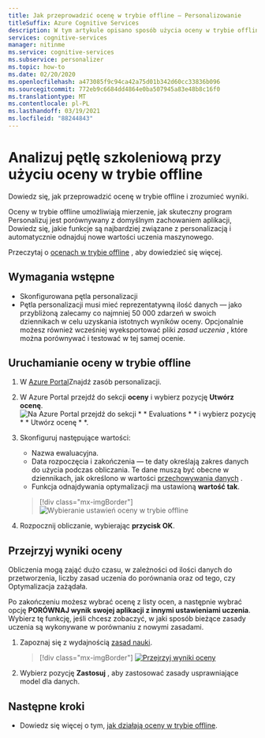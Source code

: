 ```yaml
---
title: Jak przeprowadzić ocenę w trybie offline — Personalizowanie
titleSuffix: Azure Cognitive Services
description: W tym artykule opisano sposób użycia oceny w trybie offline do mierzenia skuteczności aplikacji oraz analizowania pętli szkoleniowej.
services: cognitive-services
manager: nitinme
ms.service: cognitive-services
ms.subservice: personalizer
ms.topic: how-to
ms.date: 02/20/2020
ms.openlocfilehash: a473085f9c94ca42a75d01b342d60cc33836b096
ms.sourcegitcommit: 772eb9c6684dd4864e0ba507945a83e48b8c16f0
ms.translationtype: MT
ms.contentlocale: pl-PL
ms.lasthandoff: 03/19/2021
ms.locfileid: "88244843"
---
```

# <a name="analyze-your-learning-loop-with-an-offline-evaluation"></a>Analizuj pętlę szkoleniową przy użyciu oceny w trybie offline

Dowiedz się, jak przeprowadzić ocenę w trybie offline i zrozumieć wyniki.

Oceny w trybie offline umożliwiają mierzenie, jak skuteczny program Personalizuj jest porównywany z domyślnym zachowaniem aplikacji, Dowiedz się, jakie funkcje są najbardziej związane z personalizacją i automatycznie odnajduj nowe wartości uczenia maszynowego.

Przeczytaj o [ocenach w trybie offline](concepts-offline-evaluation.md) , aby dowiedzieć się więcej.

## <a name="prerequisites"></a>Wymagania wstępne

* Skonfigurowana pętla personalizacji
* Pętla personalizacji musi mieć reprezentatywną ilość danych — jako przybliżoną zalecamy co najmniej 50 000 zdarzeń w swoich dziennikach w celu uzyskania istotnych wyników oceny. Opcjonalnie możesz również wcześniej wyeksportować pliki _zasad uczenia_ , które można porównywać i testować w tej samej ocenie.

## <a name="run-an-offline-evaluation"></a>Uruchamianie oceny w trybie offline

1. W [Azure Portal](https://azure.microsoft.com/free/cognitive-services)Znajdź zasób personalizacji.
1. W Azure Portal przejdź do sekcji **oceny** i wybierz pozycję **Utwórz ocenę**.
    ![Na Azure Portal przejdź do sekcji * * Evaluations * * i wybierz pozycję * * Utwórz ocenę * *.](./media/offline-evaluation/create-new-offline-evaluation.png)
1. Skonfiguruj następujące wartości:

    * Nazwa ewaluacyjna.
    * Data rozpoczęcia i zakończenia — te daty określają zakres danych do użycia podczas obliczania. Te dane muszą być obecne w dziennikach, jak określono w wartości [przechowywania danych](how-to-settings.md) .
    * Funkcja odnajdywania optymalizacji ma ustawioną **wartość tak**.

    > [!div class="mx-imgBorder"]
    > ![Wybieranie ustawień oceny w trybie offline](./media/offline-evaluation/create-an-evaluation-form.png)

1. Rozpocznij obliczanie, wybierając **przycisk OK**.

## <a name="review-the-evaluation-results"></a>Przejrzyj wyniki oceny

Obliczenia mogą zająć dużo czasu, w zależności od ilości danych do przetworzenia, liczby zasad uczenia do porównania oraz od tego, czy Optymalizacja zażądała.

Po zakończeniu możesz wybrać ocenę z listy ocen, a następnie wybrać opcję **PORÓWNAJ wynik swojej aplikacji z innymi ustawieniami uczenia**. Wybierz tę funkcję, jeśli chcesz zobaczyć, w jaki sposób bieżące zasady uczenia są wykonywane w porównaniu z nowymi zasadami.

1. Zapoznaj się z wydajnością [zasad nauki](concepts-offline-evaluation.md#discovering-the-optimized-learning-policy).

    > [!div class="mx-imgBorder"]
    > [![Przejrzyj wyniki oceny](./media/offline-evaluation/evaluation-results.png)](./media/offline-evaluation/evaluation-results.png#lightbox)

1. Wybierz pozycję **Zastosuj** , aby zastosować zasady usprawniające model dla danych.

## <a name="next-steps"></a>Następne kroki

* Dowiedz się więcej o tym, [jak działają oceny w trybie offline](concepts-offline-evaluation.md).
